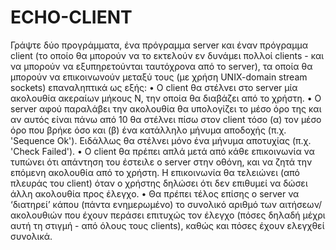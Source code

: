 # ECHO-CLIENT
Γράψτε δύο προγράμματα, ένα πρόγραμμα server και  έναν πρόγραμμα client (το οποίο θα μπορούν να το εκτελούν εν δυνάμει πολλοί clients - και να μπορούν να εξυπηρετούνται ταυτόχρονα από το server), τα οποία θα μπορούν να επικοινωνούν μεταξύ τους (με χρήση UNIX-domain stream sockets) επαναληπτικά ως εξής: 
•	Ο client θα στέλνει στο server μία ακολουθία ακεραίων μήκους Ν, την οποία θα διαβάζει από το χρήστη.
•	Ο server αφού παραλάβει την ακολουθία θα υπολογίζει το μέσο όρο της και αν αυτός είναι πάνω από 10 θα στέλνει πίσω στον client τόσο (α) τον μέσο όρο που βρήκε όσο και (β) ένα κατάλληλο μήνυμα αποδοχής (π.χ. 'Sequence Ok'). Ειδάλλως θα στέλνει μόνο ένα μήνυμα αποτυχίας (π.χ. 'Check Failed'). 
•	Ο client θα πρέπει απλά μετά από κάθε επικοινωνία να τυπώνει ότι απάντηση του έστειλε ο server στην οθόνη, και να ζητά την επόμενη ακολουθία από το χρήστη. Η επικοινωνία θα τελειώνει (από πλευράς του client) όταν ο χρήστης δηλώσει ότι δεν επιθυμεί να δώσει άλλη ακολουθία προς έλεγχο.
•	Θα πρέπει τέλος επίσης ο server να ‘διατηρεί’ κάπου (πάντα ενημερωμένο) το συνολικό αριθμό των αιτήσεων/ακολουθιών που έχουν περάσει επιτυχώς τον έλεγχο (πόσες δηλαδή μέχρι αυτή τη στιγμή - από όλους τους clients), καθώς και πόσες έχουν ελεγχθεί συνολικά.
